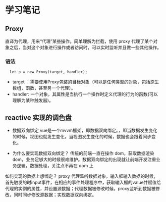 # 学习笔记

## Proxy

直译为代理，用来“代理”某些操作。简单理解为拦截，使用 proxy 代理了某个对象之后，当对这个对象进行操作或者访问时，可以实时监听并且做一些其他操作。
### 语法
```
  let p = new Proxy(target, handler);
```
* target ：需要使用Proxy包装的目标对象（可以是任何类型的对象，包括原生数组，函数，甚至另一个代理）。
* handler: 一个对象，其属性是当执行一个操作时定义代理的行为的函数(可以理解为某种触发器)。


## reactive 实现的调色盘

* 数据双向绑定
vue是一个mvvm框架，即数据双向绑定。，即当数据发生变化的时候，视图也就发生变化，当视图发生变化的时候，数据也会跟着同步变化。

* 为什么要实现数据双向绑定？
传统的前端一直在操作 dom，获取数据渲染 dom，业务足够大的时候很难维护。数据双向绑定的出现就让前端开发注重业务逻辑，数据处理，关注点不再在 dom 上


如何实现的数据上想绑定？
proxy 代理监听数据对象，输入框输入数据的时候，首先触发的时input事件，在相应的事件处理程序中，获取输入框的value并赋值给代理的实例的属性，并设置源数据；代理数据被修改时候，proxy监听到数据被修改，同时同步修改源数据；实现数据双向绑定。
